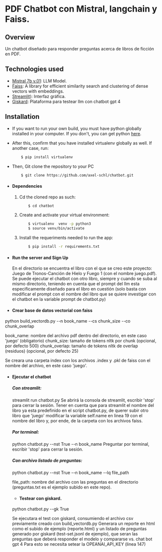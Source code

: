 # PDF Chatbot con Mistral, langchain y Faiss.

## Overview
Un chatbot diseñado para responder preguntas acerca de libros de ficción en PDF.

## Technologies used
* [Mistral 7b v.01](https://huggingface.co/mistralai/Mistral-7B-v0.1): LLM Model.
* [Faiss](https://python.langchain.com/v0.2/docs/integrations/vectorstores/faiss/): A library for efficient similarity search and clustering of dense vectors with embeddings.
* [Streamlit](https://streamlit.io/)): Interfaz gráfica.
* [Giskard](https://www.giskard.ai/): Plataforma para testear llm con chatbot gpt 4


## Installation
* If you want to run your own build, you must have python globally installed in your computer. If you don't, you can get python [here](https://www.python.org").
* After this, confirm that you have installed virtualenv globally as well. If another case, run:
    ```bash
        $ pip install virtualenv
    ```
* Then, Git clone the repository to your PC
    ```bash
        $ git clone https://github.com/axel-schl/chatbot.git
    ```

* #### Dependencies
    1. Cd the cloned repo as such:
        ```bash
            $ cd chatbot
        ```
    2. Create and activate your virtual environment:
        ```bash
            $ virtualenv  venv -p python3
            $ source venv/bin/activate
        ```
    3. Install the requeriments needed to run the app:
        ```bash
            $ pip install -r requirements.txt
        ```
  

* #### Run the server and Sign Up

    En el directorio se encuentra el libro con el que se creo este proyecto: Juego de Tronos-Canción de Hielo y Fuego 1 (con el nombre juego.pdf).
  Se puede ejecutar el chatbot con otro libro, siempre y cuando se suba al mismo directorio, teniendo en cuenta que el prompt del llm esta especificamente diseñado
  para el libro en cuestión (solo basta con modificar el prompt con el nombre del libro que se quiere investigar con el chatbot en la variable prompt de chatbot.py)

  
    
 * #### Crear base de datos vectorial con faiss
  
  python build_vectordb.py --n book_name --cs chunk_size --co chunk_overlap

  book_name: nombre del archivo pdf dentro del directorio, en este caso 'juego' (obligatorio)
  chunk_size: tamaño de tokens nltk por chunk (opcional, por defecto 500)
  chunk_overlap: tamaño de tokens nltk de overlap (residuos) (opcional, por defecto 25)

  Se creara una carpeta index con los archivos .index y .pkl de faiss con el nombre del archivo, en este caso 'juego'.
    
 * #### Ejecutar el chatbot
    
    ##### Con streamlit:
   streamlit run chatbot.py
   Se abrirá la consola de streamlit, escribir 'stop' para cerrar la sesión.
   Tener en cuenta que para streamlit el nombre del libro ya esta predefinido en el script chatbot.py, de querer subir otro libro que 'juego'
   modificar la variable self.name en linea 19 con el nombre del libro y, por ende, de la carpeta con los archivos faiss.

   ##### Por terminal:
   python chatbot.py --nst True --n book_name
   Preguntar por terminal, escribir 'stop' para cerrar la sesión.

   ##### Con archivo listado de preguntas:
   python chatbot.py --nst True --n book_name --lq file_path

   file_path: nombre del archivo con las preguntas en el directorio (preguntas.txt es el ejemplo subido en este repo).

   
  
   * #### Testear con giskard.
    python chatbot.py --gk True
  
    Se ejecutara el test con giskard, consumiendo el archivo csv previamente creado con build_vectordb.py
   Generara un reporte en html como el subido de ejemplo (reporte.html) y un listado de preguntas generado por giskard (test-set.jsonl de ejemplo),
   que seran las preguntas que deberá responder el modelo y compararse vs. chat bot gpt 4
   Para esto se necesita setear la OPEANAI_API_KEY (linea 147)
    
